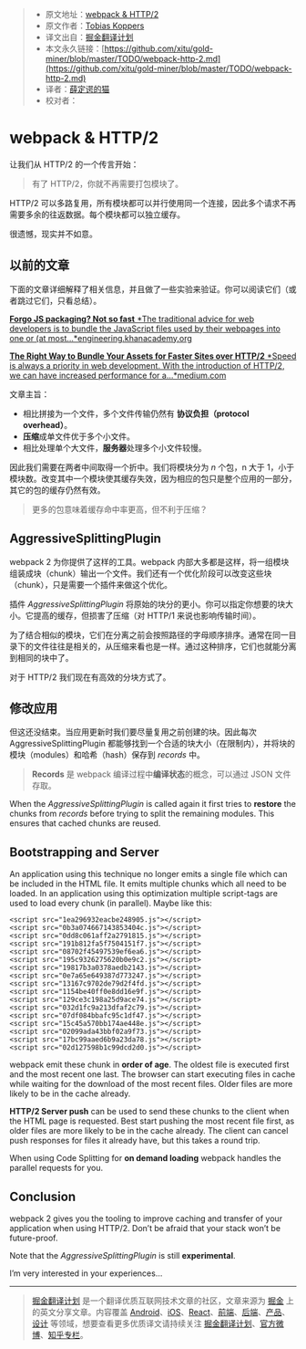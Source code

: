 
> * 原文地址：[webpack & HTTP/2](https://medium.com/webpack/webpack-http-2-7083ec3f3ce6)
> * 原文作者：[Tobias Koppers](https://medium.com/@sokra?source=post_header_lockup)
> * 译文出自：[掘金翻译计划](https://github.com/xitu/gold-miner)
> * 本文永久链接：[https://github.com/xitu/gold-miner/blob/master/TODO/webpack-http-2.md](https://github.com/xitu/gold-miner/blob/master/TODO/webpack-http-2.md)
> * 译者：[薛定谔的猫](https://github.com/Aladdin-ADD)
> * 校对者：

# webpack & HTTP/2

让我们从 HTTP/2 的一个传言开始：

> 有了 HTTP/2，你就不再需要打包模块了。

HTTP/2 可以多路复用，所有模块都可以并行使用同一个连接，因此多个请求不再需要多余的往返数据。每个模块都可以独立缓存。

很遗憾，现实并不如意。

## 以前的文章

下面的文章详细解释了相关信息，并且做了一些实验来验证。你可以阅读它们（或者跳过它们，只看总结）。

[**Forgo JS packaging? Not so fast** *The traditional advice for web developers is to bundle the JavaScript files used by their webpages into one or (at most…*engineering.khanacademy.org](http://engineering.khanacademy.org/posts/js-packaging-http2.htm)

[**The Right Way to Bundle Your Assets for Faster Sites over HTTP/2** *Speed is always a priority in web development. With the introduction of HTTP/2, we can have increased performance for a…*medium.com](https://medium.com/@asyncmax/the-right-way-to-bundle-your-assets-for-faster-sites-over-http-2-437c37efe3ff)

文章主旨：

* 相比拼接为一个文件，多个文件传输仍然有 **协议负担（protocol overhead）**。
* **压缩**成单文件优于多个小文件。
* 相比处理单个大文件，**服务器**处理多个小文件较慢。

因此我们需要在两者中间取得一个折中。我们将模块分为 _n_ 个包，n 大于 1，小于模块数。改变其中一个模块使其缓存失效，因为相应的包只是整个应用的一部分，其它的包的缓存仍然有效。

> 更多的包意味着缓存命中率更高，但不利于压缩？

## AggressiveSplittingPlugin

webpack 2 为你提供了这样的工具。webpack 内部大多都是这样，将一组模块组装成块（chunk）输出一个文件。我们还有一个优化阶段可以改变这些块（chunk），只是需要一个插件来做这个优化。

插件 _AggressiveSplittingPlugin_ 将原始的块分的更小。你可以指定你想要的块大小。它提高的缓存，但损害了压缩（对 HTTP/1 来说也影响传输时间）。

为了结合相似的模块，它们在分离之前会按照路径的字母顺序排序。通常在同一目录下的文件往往是相关的，从压缩来看也是一样。通过这种排序，它们也就能分离到相同的块中了。

对于 HTTP/2 我们现在有高效的分块方式了。

## 修改应用

但这还没结束。当应用更新时我们要尽量复用之前创建的块。因此每次 AggressiveSplittingPlugin 都能够找到一个合适的块大小（在限制内），并将块的模块（modules）和哈希（hash）保存到 *records* 中。

> **Records** 是 webpack 编译过程中**编译状态**的概念，可以通过 JSON 文件存取。

When the *AggressiveSplittingPlugin* is called again it first tries to **restore** the chunks from _records_ before trying to split the remaining modules. This ensures that cached chunks are reused.

## Bootstrapping and Server

An application using this technique no longer emits a single file which can be included in the HTML file. It emits multiple chunks which all need to be loaded. In an application using this optimization multiple script-tags are used to load every chunk (in parallel). Maybe like this:

```
<script src="1ea296932eacbe248905.js"></script>
<script src="0b3a074667143853404c.js"></script>
<script src="0dd8c061aff2a2791815.js"></script>
<script src="191b812fa5f7504151f7.js"></script>
<script src="08702f45497539ef6ea6.js"></script>
<script src="195c9326275620b0e9c2.js"></script>
<script src="19817b3a0378aedb2143.js"></script>
<script src="0e7a65e649387d773247.js"></script>
<script src="13167c9702de79d2f4fd.js"></script>
<script src="1154be40ff0e8dd16e9f.js"></script>
<script src="129ce3c198a25d9ace74.js"></script>
<script src="032d1fc9a213dfaf2c79.js"></script>
<script src="07df084bbafc95c1df47.js"></script>
<script src="15c45a570bb174ae448e.js"></script>
<script src="02099ada43bbf02a9f73.js"></script>
<script src="17bc99aaed6b9a23da78.js"></script>
<script src="02d127598b1c99dcd2d0.js"></script>
```

webpack emit these chunk in **order of age**. The oldest file is executed first and the most recent one last. The browser can start executing files in cache while waiting for the download of the most recent files. Older files are more likely to be in the cache already.

**HTTP/2 Server push** can be used to send these chunks to the client when the HTML page is requested. Best start pushing the most recent file first, as older files are more likely to be in the cache already. The client can cancel push responses for files it already have, but this takes a round trip.

When using Code Splitting for **on demand loading** webpack handles the parallel requests for you.

## Conclusion

webpack 2 gives you the tooling to improve caching and transfer of your application when using HTTP/2\. Don’t be afraid that your stack won’t be future-proof.

Note that the _AggressiveSplittingPlugin_ is still **experimental**.

I’m very interested in your experiences…


---

> [掘金翻译计划](https://github.com/xitu/gold-miner) 是一个翻译优质互联网技术文章的社区，文章来源为 [掘金](https://juejin.im) 上的英文分享文章。内容覆盖 [Android](https://github.com/xitu/gold-miner#android)、[iOS](https://github.com/xitu/gold-miner#ios)、[React](https://github.com/xitu/gold-miner#react)、[前端](https://github.com/xitu/gold-miner#前端)、[后端](https://github.com/xitu/gold-miner#后端)、[产品](https://github.com/xitu/gold-miner#产品)、[设计](https://github.com/xitu/gold-miner#设计) 等领域，想要查看更多优质译文请持续关注 [掘金翻译计划](https://github.com/xitu/gold-miner)、[官方微博](http://weibo.com/juejinfanyi)、[知乎专栏](https://zhuanlan.zhihu.com/juejinfanyi)。
